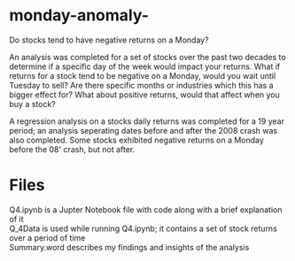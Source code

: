 # monday-anomaly-
Do stocks tend to have negative returns on a Monday?

An analysis was completed for a set of stocks over the past two decades to determine if a specific day of the week would impact your returns. What if returns for a stock tend to be negative on a Monday, would you wait until Tuesday to sell?
Are there specific months or industries which this has a bigger effect for? What about positive returns, would that affect when you buy a stock?

A regression analysis on a stocks daily returns was completed for a 19 year period; an analysis seperating dates before and after the 2008 crash was also completed. Some stocks exhibited negative returns on a Monday before the 08' crash, but not after.

# Files
Q4.ipynb is a Jupter Notebook file with code along with a brief explanation of it <br>
Q_4Data is used while running Q4.ipynb; it contains a set of stock returns over a period of time <br>
Summary.word describes my findings and insights of the analysis <br>
